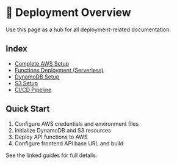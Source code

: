 # 🚀 Deployment Overview

Use this page as a hub for all deployment-related documentation.

## Index

- [Complete AWS Setup](./deploy/AWS_SETUP.md)
- [Functions Deployment (Serverless)](./deploy/FUNCTIONS_AWS.md)
- [DynamoDB Setup](./deploy/DYNAMODB_SETUP.md)
- [S3 Setup](./deploy/S3_SETUP.md)
- [CI/CD Pipeline](./deploy/CICD.md)

## Quick Start

1. Configure AWS credentials and environment files
2. Initialize DynamoDB and S3 resources
3. Deploy API functions to AWS
4. Configure frontend API base URL and build

See the linked guides for full details.
